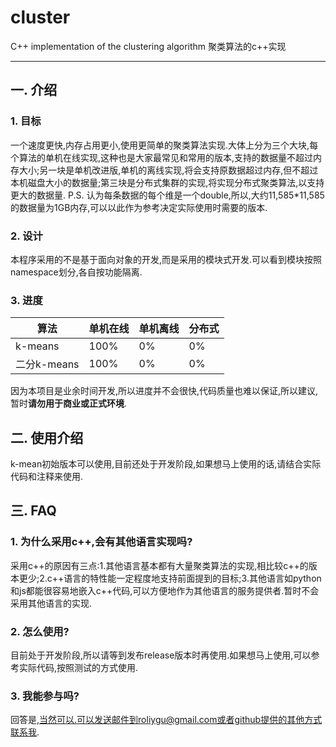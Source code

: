 # cluster
C++ implementation of the clustering algorithm 聚类算法的c++实现

---

## 一. 介绍

### 1. 目标
一个速度更快,内存占用更小,使用更简单的聚类算法实现.大体上分为三个大块,每个算法的单机在线实现,这种也是大家最常见和常用的版本,支持的数据量不超过内存大小;另一块是单机改进版,单机的离线实现,将会支持原数据超过内存,但不超过本机磁盘大小的数据量;第三块是分布式集群的实现,将实现分布式聚类算法,以支持更大的数据量.
P.S. 认为每条数据的每个维是一个double,所以,大约11,585*11,585的数据量为1GB内存,可以以此作为参考决定实际使用时需要的版本.

### 2. 设计

本程序采用的不是基于面向对象的开发,而是采用的模块式开发.可以看到模块按照namespace划分,各自按功能隔离.


### 3. 进度
| 算法 | 单机在线 | 单机离线 | 分布式 |
| --- | --- | --- |--- |
| k-means | 100% | 0% | 0% |
| 二分k-means | 100% | 0% | 0% |

因为本项目是业余时间开发,所以进度并不会很快,代码质量也难以保证,所以建议,暂时**请勿用于商业或正式环境**.

## 二. 使用介绍
k-mean初始版本可以使用,目前还处于开发阶段,如果想马上使用的话,请结合实际代码和注释来使用.

## 三. FAQ

### 1. 为什么采用c++,会有其他语言实现吗?
采用c++的原因有三点:1.其他语言基本都有大量聚类算法的实现,相比较c++的版本更少;2.c++语言的特性能一定程度地支持前面提到的目标;3.其他语言如python和js都能很容易地嵌入c++代码,可以方便地作为其他语言的服务提供者.暂时不会采用其他语言的实现.

### 2. 怎么使用?
目前处于开发阶段,所以请等到发布release版本时再使用.如果想马上使用,可以参考实际代码,按照测试的方式使用.

### 3. 我能参与吗?
回答是,当然可以.可以发送邮件到roliygu@gmail.com或者github提供的其他方式联系我.


